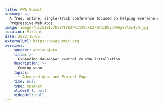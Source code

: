 ```yaml
---
title: PWA Summit
summary: >-
  A free, online, single-track conference focused on helping everyone succeed with
  Progressive Web Apps.
image: image/fuiz5I8Iv7bV8YbrK2PKiY3Vask2/9Paz0GyJW9AgEVtmc4yN.jpg
location: Virtual
date: 2022-10-05
externalUrl: https://pwasummit.org
sessions:
  - speaker: adrianajara
    title: >-
      Expanding developer control on PWA installation
    description: >-
      Coming soon
    topics:
      - Advanced Apps and Project Fugu
    time: null
    type: speaker
    slidesUrl: null
    videoUrl: null
---
```

